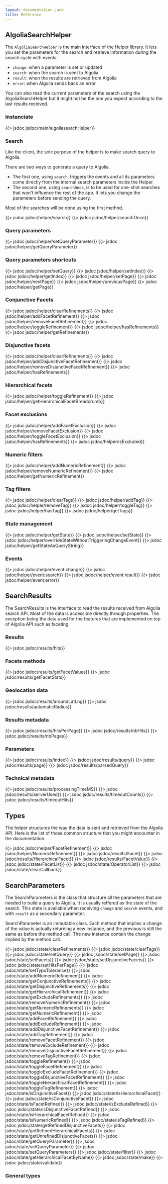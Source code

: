 ```yaml
---
layout: documentation.jade
title: Reference
---
```


## AlgoliaSearchHelper

The `AlgoliaSearchHelper` is the main interface of the Helper library. It
lets you set the parameters for the search and retrieve information
during the search cycle with events:
 - `change`: when a parameter is set or updated
 - `search`: when the search is sent to Algolia
 - `result`: when the results are retrieved from Algolia
 - `error`: when Algolia sends back an error

You can also read the current parameters of the search using the AlgoliaSearchHelper
but it might not be the one you expect according to the last results received.

### Instanciate

{{> jsdoc jsdoc/main/algoliasearchHelper}}

### Search

Like the client, the sole purpose of the helper is to make
search query to Algolia.

There are two ways to generate a query
to Algolia.

 - The first one, using `search`, triggers the events and
all its parameters come directly from the internal search parameters
inside the Helper.
 - The second one, using `searchOnce`, is to be used
for one-shot searches that won't influence the rest of the app. It lets
you change the parameters before sending the query.

Most of the searches will be done using the first method.

{{> jsdoc jsdoc/helper/search}}
{{> jsdoc jsdoc/helper/searchOnce}}

### Query parameters

{{> jsdoc jsdoc/helper/setQueryParameter}}
{{> jsdoc jsdoc/helper/getQueryParameter}}

### Query parameters shortcuts

{{> jsdoc jsdoc/helper/setQuery}}
{{> jsdoc jsdoc/helper/setIndex}}
{{> jsdoc jsdoc/helper/getIndex}}
{{> jsdoc jsdoc/helper/setPage}}
{{> jsdoc jsdoc/helper/nextPage}}
{{> jsdoc jsdoc/helper/previousPage}}
{{> jsdoc jsdoc/helper/getPage}}

### Conjunctive Facets

{{> jsdoc jsdoc/helper/clearRefinements}}
{{> jsdoc jsdoc/helper/addFacetRefinement}}
{{> jsdoc jsdoc/helper/removeFacetRefinement}}
{{> jsdoc jsdoc/helper/toggleRefinement}}
{{> jsdoc jsdoc/helper/hasRefinements}}
{{> jsdoc jsdoc/helper/getRefinements}}

### Disjunctive facets

{{> jsdoc jsdoc/helper/clearRefinements}}
{{> jsdoc jsdoc/helper/addDisjunctiveFacetRefinement}}
{{> jsdoc jsdoc/helper/removeDisjunctiveFacetRefinement}}
{{> jsdoc jsdoc/helper/hasRefinements}}

### Hierarchical facets

{{> jsdoc jsdoc/helper/toggleRefinement}}
{{> jsdoc jsdoc/helper/getHierarchicalFacetBreadcrumb}}

### Facet exclusions

{{> jsdoc jsdoc/helper/addFacetExclusion}}
{{> jsdoc jsdoc/helper/removeFacetExclusion}}
{{> jsdoc jsdoc/helper/toggleFacetExclusion}}
{{> jsdoc jsdoc/helper/hasRefinements}}
{{> jsdoc jsdoc/helper/isExcluded}}

### Numeric filters

{{> jsdoc jsdoc/helper/addNumericRefinement}}
{{> jsdoc jsdoc/helper/removeNumericRefinement}}
{{> jsdoc jsdoc/helper/getNumericRefinement}}

### Tag filters

{{> jsdoc jsdoc/helper/clearTags}}
{{> jsdoc jsdoc/helper/addTag}}
{{> jsdoc jsdoc/helper/removeTag}}
{{> jsdoc jsdoc/helper/toggleTag}}
{{> jsdoc jsdoc/helper/hasTag}}
{{> jsdoc jsdoc/helper/getTags}}

### State management

{{> jsdoc jsdoc/helper/getState}}
{{> jsdoc jsdoc/helper/setState}}
{{> jsdoc jsdoc/helper/overrideStateWithoutTriggeringChangeEvent}}
{{> jsdoc jsdoc/helper/getStateAsQueryString}}

### Events

{{> jsdoc jsdoc/helper/event:change}}
{{> jsdoc jsdoc/helper/event:search}}
{{> jsdoc jsdoc/helper/event:result}}
{{> jsdoc jsdoc/helper/event:error}}

## SearchResults

The SearchResults is the interface to read the results received from
Algolia search API. Most of the data is accessible directly through
properties. The exception being the data used for the features that
are implemented on top of Algolia API such as faceting.

### Results

{{> jsdoc jsdoc/results/hits}}

### Facets methods

{{> jsdoc jsdoc/results/getFacetValues}}
{{> jsdoc jsdoc/results/getFacetStats}}

### Geolocation data

{{> jsdoc jsdoc/results/aroundLatLng}}
{{> jsdoc jsdoc/results/automaticRadius}}

### Results metadata

{{> jsdoc jsdoc/results/hitsPerPage}}
{{> jsdoc jsdoc/results/nbHits}}
{{> jsdoc jsdoc/results/nbPages}}

### Parameters

{{> jsdoc jsdoc/results/index}}
{{> jsdoc jsdoc/results/query}}
{{> jsdoc jsdoc/results/page}}
{{> jsdoc jsdoc/results/parsedQuery}}

### Technical metadata

{{> jsdoc jsdoc/results/processingTimeMS}}
{{> jsdoc jsdoc/results/serverUsed}}
{{> jsdoc jsdoc/results/timeoutCounts}}
{{> jsdoc jsdoc/results/timeoutHits}}

## Types

The helper structures the way the data is sent and retrieved
from the Algolia API. Here is the list of those common structure
that you might encounter in the documentation.

{{> jsdoc jsdoc/helper/FacetRefinement}}
{{> jsdoc jsdoc/helper/NumericRefinement}}
{{> jsdoc jsdoc/results/Facet}}
{{> jsdoc jsdoc/results/HierarchicalFacet}}
{{> jsdoc jsdoc/results/FacetValue}}
{{> jsdoc jsdoc/state/FacetList}}
{{> jsdoc jsdoc/state/OperatorList}}
{{> jsdoc jsdoc/state/clearCallback}}

## SearchParameters

The SearchParameters is the class that structure all the parameters
that are needed to build a query to Algolia. It is usually reffered
as the state of the search. This state is available when receiving 
`change` and `search` events, and with `result` as a secondary
parameter.

SearchParameter is an immutable class. Each method that implies a
change of the value is actually returning a new instance, and the
previous is still the same as before the method call. The new
instance contain the change implied by the method call.

{{> jsdoc jsdoc/state/clearRefinements}}
{{> jsdoc jsdoc/state/clearTags}}
{{> jsdoc jsdoc/state/setQuery}}
{{> jsdoc jsdoc/state/setPage}}
{{> jsdoc jsdoc/state/setFacets}}
{{> jsdoc jsdoc/state/setDisjunctiveFacets}}
{{> jsdoc jsdoc/state/setHitsPerPage}}
{{> jsdoc jsdoc/state/setTypoTolerance}}
{{> jsdoc jsdoc/state/addNumericRefinement}}
{{> jsdoc jsdoc/state/getConjunctiveRefinements}}
{{> jsdoc jsdoc/state/getDisjunctiveRefinements}}
{{> jsdoc jsdoc/state/getHierarchicalRefinement}}
{{> jsdoc jsdoc/state/getExcludeRefinements}}
{{> jsdoc jsdoc/state/removeNumericRefinement}}
{{> jsdoc jsdoc/state/getNumericRefinements}}
{{> jsdoc jsdoc/state/getNumericRefinement}}
{{> jsdoc jsdoc/state/addFacetRefinement}}
{{> jsdoc jsdoc/state/addExcludeRefinement}}
{{> jsdoc jsdoc/state/addDisjunctiveFacetRefinement}}
{{> jsdoc jsdoc/state/addTagRefinement}}
{{> jsdoc jsdoc/state/removeFacetRefinement}}
{{> jsdoc jsdoc/state/removeExcludeRefinement}}
{{> jsdoc jsdoc/state/removeDisjunctiveFacetRefinement}}
{{> jsdoc jsdoc/state/removeTagRefinement}}
{{> jsdoc jsdoc/state/toggleRefinement}}
{{> jsdoc jsdoc/state/toggleFacetRefinement}}
{{> jsdoc jsdoc/state/toggleExcludeFacetRefinement}}
{{> jsdoc jsdoc/state/toggleDisjunctiveFacetRefinement}}
{{> jsdoc jsdoc/state/toggleHierarchicalFacetRefinement}}
{{> jsdoc jsdoc/state/toggleTagRefinement}}
{{> jsdoc jsdoc/state/isDisjunctiveFacet}}
{{> jsdoc jsdoc/state/isHierarchicalFacet}}
{{> jsdoc jsdoc/state/isConjunctiveFacet}}
{{> jsdoc jsdoc/state/isFacetRefined}}
{{> jsdoc jsdoc/state/isExcludeRefined}}
{{> jsdoc jsdoc/state/isDisjunctiveFacetRefined}}
{{> jsdoc jsdoc/state/isHierarchicalFacetRefined}}
{{> jsdoc jsdoc/state/isNumericRefined}}
{{> jsdoc jsdoc/state/isTagRefined}}
{{> jsdoc jsdoc/state/getRefinedDisjunctiveFacets}}
{{> jsdoc jsdoc/state/getRefinedHierarchicalFacets}}
{{> jsdoc jsdoc/state/getUnrefinedDisjunctiveFacets}}
{{> jsdoc jsdoc/state/getQueryParameter}}
{{> jsdoc jsdoc/state/setQueryParameter}}
{{> jsdoc jsdoc/state/setQueryParameters}}
{{> jsdoc jsdoc/state/filter}}
{{> jsdoc jsdoc/state/getHierarchicalFacetByName}}
{{> jsdoc jsdoc/state/make}}
{{> jsdoc jsdoc/state/validate}}

### General types

